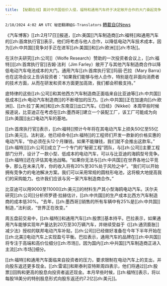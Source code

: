 ```yaml
---
title: 【秘翻在线】面对中共国低价入侵，福特和通用汽车终于决定敞开合作的大门奋起竞争
---
```

`2/18/2024 4:02 AM UTC 秘密翻譯組G-Translators` [轉載自GNews](https://gnews.org/articles/2319601)

《汽车博客》[[zh:2月17日]]报道，[[zh:美国]]汽车制造商[[zh:福特]]和通用汽车的[[zh:首席执行官]]表示，他们将考虑与他人合作，以降低电动汽车技术成本，因为[[zh:中共国]]竞争对手正在进军[[zh:美国]]和[[zh:欧洲]][[zh:市场]]。

在沃尔夫研究[[zh:公司]]（Wolfe Research）赞助的一次投资者会议上，[[zh:福特]][[zh:首席执行官]]吉姆·法利（Jim Farley）敞开了与其他汽车制造商合作以降低电动汽车电池成本的大门。通用汽车[[zh:首席执行官]]玛丽·巴拉（Mary Barra）也在这场会议上告诉投资者：“如果我们能够与他人合作，特别是在非面向消费者的技术方面，从而在研发和资本方面更加高效，我们都会积极支持。”

底特律的这些[[zh:公司]]和其他西方汽车制造商正面临来自比亚迪等[[zh:中共国]]低成本[[zh:电动汽车制造商]]的不断增加的压力。[[zh:中共国]]正在加速向[[zh:欧洲]]、[[zh:拉丁美洲]]和[[zh:东南亚]]出口汽车。《日经》（Nikkei）本周早些时候报道说，比亚迪正在考虑在[[zh:墨西哥]]建立一个装配工厂，该工厂可能成为向[[zh:美国]]出口电动汽车的基地。

[[zh:首席执行官]]表示，[[zh:福特]]预计今年将在其电动汽车上损失50亿至55亿[[zh:美元]]。法利说，他已经命令[[zh:福特]]的工程师们开发一款新的价格实惠的电动汽车，“你必须在头12个月赚钱。如果不能赚钱，我们就不会推出这款车。” [[zh:福特]][[zh:公司]]成立了一个专门的“秘密工程”团队，与[[zh:公司]]主要工程部门分开，设计了一款小型、低成本的电动汽车，可以与比亚迪的海鸥型号竞争。[[zh:福特]]还在评估其电池战略。“如果你无法与[[zh:中共国]]在世界各地公平竞争，那么在未来几年，你的收入将有20%至30%处于风险之中”。“我们可以开始拥有竞争力的电池解决方案。我们可以采用常规的圆柱形电池，这将极大地提高我们的采购能力。也许我们应该与另一家汽车制造商合作。”

比亚迪可以用9000至11000[[zh:美元]]的材料生产其小型海鸥电动汽车。沃尔夫研究[[zh:公司]]分析师罗德·拉赫估计，[[zh:中共国]]的生产成本比西方汽车制造商的成本低30%。“去年，[[zh:墨西哥]]销售的所有车辆中有25%是[[zh:中共国]]制造，”法利说，“世界正在改变。”

周五盘前交易中，[[zh:福特]]和通用汽车[[zh:股票]]基本持平。巴拉表示，如果通用汽车能够实现年产量达到20万至30万辆汽车，并继续受益于《[[zh:通货膨胀]]减少法》授权的联邦电动汽车补贴，[[zh:公司]]已经做好准备在今年下半年开始在[[zh:北美]]电动汽车上实现盈亏平衡。巴拉表示，通用汽车的品牌在[[zh:中共国]]将专注于高端和高价位细分[[zh:市场]]，因为国内[[zh:中共国]]汽车制造商正进入主流[[zh:市场]]细分。

[[zh:福特]]和通用汽车面临来自投资者的压力，要求限制在电动汽车上的支出，并向股东返还更多现金。[[zh:雷诺]]和斯泰利亚特斯周四表示，他们将通过[[zh:股票]]回购和更高的股息向投资者返还现金。本月早些时候，[[zh:福特]]表示，将以每股18美分的特别股息形式向股东返还约7.2亿[[zh:美元]]。
